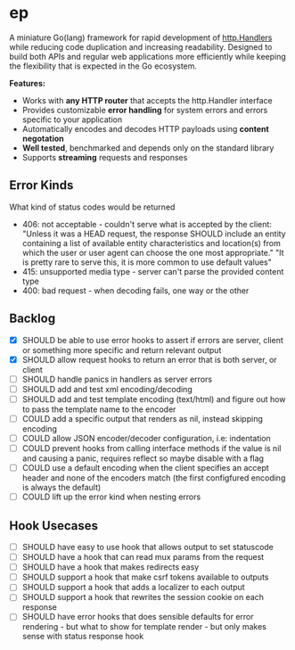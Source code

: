 # ep
A miniature Go(lang) framework for rapid development of [http.Handlers](https://pkg.go.dev/net/http?tab=doc#Handler) 
while reducing code duplication and increasing readability. Designed to build 
both APIs and regular web applications more efficiently while keeping the 
flexibility that is expected in the Go ecosystem.

__Features:__

- Works with __any HTTP router__ that accepts the http.Handler interface
- Provides customizable __error handling__ for system errors and errors specific to your application
- Automatically encodes and decodes HTTP payloads using __content negotation__ 
- __Well tested__, benchmarked and depends only on the standard library
- Supports __streaming__ requests and responses

## Error Kinds
What kind of status codes would be returned

- 406: not acceptable - couldn't serve what is accepted by the client:
"Unless it was a HEAD request, the response SHOULD include an entity containing a list of available entity characteristics and location(s) from which the user or user agent can choose the one most appropriate."
"It is pretty rare to serve this, it is more common to use default values"
- 415: unsupported media type - server can't parse the provided content type
- 400: bad request - when decoding fails, one way or the other

## Backlog
- [x] SHOULD be able to use error hooks to assert if errors are server, client or
      		 something more specific and return relevant output
- [x] SHOULD allow request hooks to return an error that is both server, or client
- [ ] SHOULD handle panics in handlers as server errors
- [ ] SHOULD add and test xml encoding/decoding
- [ ] SHOULD add and test template encoding (text/html) and figure out how to
      		 pass the template name to the encoder
- [ ] COULD  add a specific output that renders as nil, instead skipping encoding 
- [ ] COULD  allow JSON encoder/decoder configuration, i.e: indentation
- [ ] COULD  prevent hooks from calling interface methods if the value is nil and
      		 causing a panic, requires reflect so maybe disable with a flag
- [ ] COULD  use a default encoding when the client specifies an accept header
      		 and none of the encoders match (the first configfured encoding
      		 is always the default)
- [ ] COULD  lift up the error kind when nesting errors

## Hook Usecases
- [ ] SHOULD have easy to use hook that allows output to set statuscode
- [ ] SHOULD have a hook that can read mux params from the request
- [ ] SHOULD have a hook that makes redirects easy
- [ ] SHOULD support a hook that make csrf tokens available to outputs
- [ ] SHOULD support a hook that adds a localizer to each output
- [ ] SHOULD support a hook that rewrites the session cookie on each response
- [ ] SHOULD have error hooks that does sensible defaults for error rendering
		- but what to show for template render
		- but only makes sense with status response hook